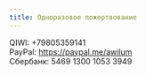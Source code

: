 ```yaml
---
title: Одноразовое пожертвование
---
```


QIWI: +79805359141  
PayPal: https://paypal.me/awilum  
Сбербанк: 5469 1300 1053 3949